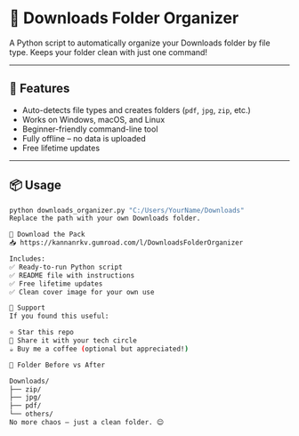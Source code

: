# 🧹 Downloads Folder Organizer

A Python script to automatically organize your Downloads folder by file type. Keeps your folder clean with just one command!

---

## 🚀 Features
- Auto-detects file types and creates folders (`pdf`, `jpg`, `zip`, etc.)
- Works on Windows, macOS, and Linux
- Beginner-friendly command-line tool
- Fully offline – no data is uploaded
- Free lifetime updates

---

## 📦 Usage

```bash
python downloads_organizer.py "C:/Users/YourName/Downloads"
Replace the path with your own Downloads folder.

💾 Download the Pack
📥 https://kannanrkv.gumroad.com/l/DownloadsFolderOrganizer

Includes:
✅ Ready-to-run Python script
✅ README file with instructions
✅ Free lifetime updates
✅ Clean cover image for your own use

🙌 Support
If you found this useful:

⭐ Star this repo
📢 Share it with your tech circle
☕ Buy me a coffee (optional but appreciated!)

📁 Folder Before vs After

Downloads/
├── zip/
├── jpg/
├── pdf/
└── others/
No more chaos — just a clean folder. 😌
